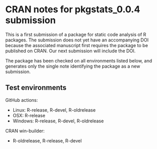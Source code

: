 # CRAN notes for pkgstats_0.0.4 submission

This is a first submission of a package for static code analysis of R packages. The submission does not yet have an accompanying DOI because the associated manuscript first requires the package to be published on CRAN. Our next submission will include the DOI.

The package has been checked on all environments listed below, and generates only the single note identifying the package as a new submission.

## Test environments

GitHub actions:
* Linux: R-release, R-devel, R-oldrelease
* OSX: R-release
* Windows: R-release, R-devel, R-oldrelease

CRAN win-builder:
* R-oldrelease, R-release, R-devel
